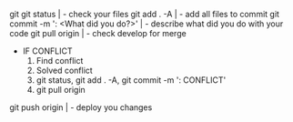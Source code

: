 git
git status  | - check your files
git add . -A  | - add all files to commit
git commit -m '<your surname>: <What did you do?>' | - describe what did you do with your code
git pull origin <name branch> | - check develop for merge
 - IF CONFLICT
    1. Find conflict
    2. Solved conflict 
    3. git status, git add . -A, git commit -m '<your surname>: CONFLICT'
    4. git pull origin <name branch>

git push origin <name of your branch> | - deploy you changes